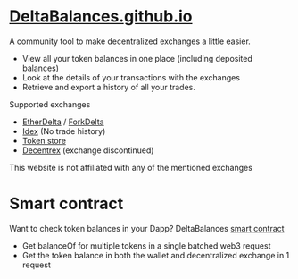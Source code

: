 # [DeltaBalances.github.io](https://deltabalances.github.io)
A community tool to make decentralized exchanges a little easier.
+ View all your token balances in one place (including deposited balances)
+ Look at the details of your transactions with the exchanges
+ Retrieve and export a history of all your trades.

Supported exchanges
+ [EtherDelta](https://etherdelta.com) / [ForkDelta](https://forkdelta.github.io)
+ [Idex](https://idex.market) (No trade history)
+ [Token store](https://token.store)
+ [Decentrex](https://decentrex.com) (exchange discontinued)

This website is not affiliated with any of the mentioned exchanges

# Smart contract
Want to check token balances in your Dapp?
DeltaBalances [smart contract](https://etherscan.io/address/0xf5f563D3A99152c18cE8b133232Fe34317F60FEF) 
+ Get balanceOf for multiple tokens in a single batched web3 request
+ Get the token balance in both the wallet and decentralized exchange in 1 request

